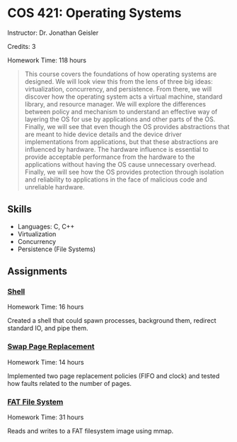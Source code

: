 # COS 421: Operating Systems

<class redacted from public repo to protect from cheating>

Instructor: Dr. Jonathan Geisler

Credits: 3

Homework Time: 118 hours

> This course covers the foundations of how operating systems are designed. We will look view this from the lens of three big ideas: virtualization, concurrency, and persistence. From there, we will discover how the operating system acts a virtual machine, standard library, and resource manager. We will explore the differences between policy and mechanism to understand an effective way of layering the OS for use by applications and other parts of the OS. Finally, we will see that even though the OS provides abstractions that are meant to hide device details and the device driver implementations from applications, but that these abstractions are influenced by hardware. The hardware influence is essential to provide acceptable performance from the hardware to the applications without having the OS cause unnecessary overhead. Finally, we will see how the OS provides protection through isolation and reliability to applications in the face of malicious code and unreliable hardware.

## Skills

- Languages: C, C++
- Virtualization
- Concurrency
- Persistence (File Systems)

## Assignments

### [Shell](./rsh/)

Homework Time: 16 hours

Created a shell that could spawn processes, background them, redirect standard IO, and pipe them.

### [Swap Page Replacement](./page-replacement/)

Homework Time: 14 hours

Implemented two page replacement policies (FIFO and clock) and tested how faults related to the number of pages.

### [FAT File System](./file-system/)

Homework Time:  31 hours

Reads and writes to a FAT filesystem image using mmap.

